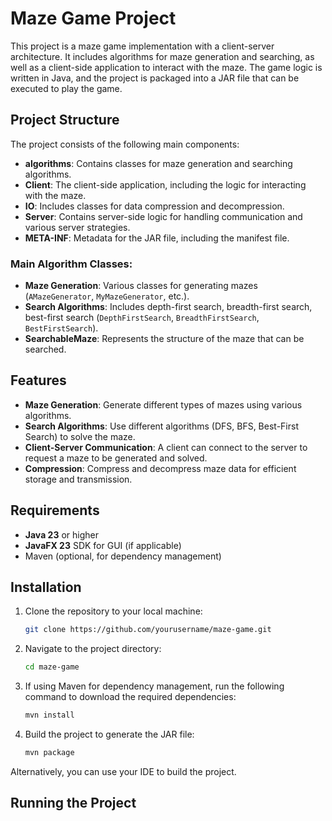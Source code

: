 # Maze Game Project

This project is a maze game implementation with a client-server architecture. It includes algorithms for maze generation and searching, as well as a client-side application to interact with the maze. The game logic is written in Java, and the project is packaged into a JAR file that can be executed to play the game.

## Project Structure

The project consists of the following main components:

- **algorithms**: Contains classes for maze generation and searching algorithms.
- **Client**: The client-side application, including the logic for interacting with the maze.
- **IO**: Includes classes for data compression and decompression.
- **Server**: Contains server-side logic for handling communication and various server strategies.
- **META-INF**: Metadata for the JAR file, including the manifest file.

### Main Algorithm Classes:
- **Maze Generation**: Various classes for generating mazes (`AMazeGenerator`, `MyMazeGenerator`, etc.).
- **Search Algorithms**: Includes depth-first search, breadth-first search, best-first search (`DepthFirstSearch`, `BreadthFirstSearch`, `BestFirstSearch`).
- **SearchableMaze**: Represents the structure of the maze that can be searched.

## Features

- **Maze Generation**: Generate different types of mazes using various algorithms.
- **Search Algorithms**: Use different algorithms (DFS, BFS, Best-First Search) to solve the maze.
- **Client-Server Communication**: A client can connect to the server to request a maze to be generated and solved.
- **Compression**: Compress and decompress maze data for efficient storage and transmission.

## Requirements

- **Java 23** or higher
- **JavaFX 23** SDK for GUI (if applicable)
- Maven (optional, for dependency management)

## Installation

1. Clone the repository to your local machine:

   ```bash
   git clone https://github.com/yourusername/maze-game.git
   ```

2. Navigate to the project directory:

   ```bash
   cd maze-game
   ```

3. If using Maven for dependency management, run the following command to download the required dependencies:

   ```bash
   mvn install
   ```

4. Build the project to generate the JAR file:

   ```bash
   mvn package
   ```

Alternatively, you can use your IDE to build the project.

## Running the Project

